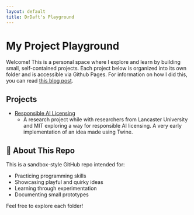 ```yaml
---
layout: default
title: DrDaft's Playground
---
```


<link rel="stylesheet" href="/playgrounds/assets/style.css">

# My Project Playground

Welcome! This is a personal space where I explore and learn by building small, self-contained projects. Each project below is organized into its own folder and is accessible via Github Pages. For information on how I did this, you can read [this blog post](https://blog.hakmal.com/).

## Projects

- [Responsible AI Licensing](projects/rail/)
  - A research project while with researchers from Lancaster University and MIT exploring a way for responsible AI licensing. A very early implementation of an idea made using Twine.

## 📝 About This Repo

This is a sandbox-style GitHub repo intended for:

- Practicing programming skills
- Showcasing playful and quirky ideas
- Learning through experimentation
- Documenting small prototypes

Feel free to explore each folder!
